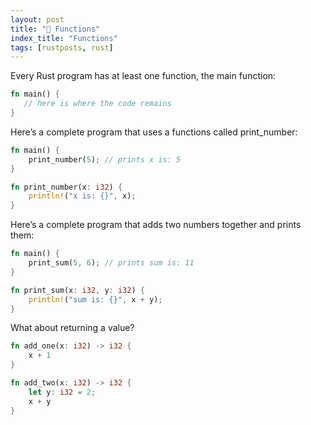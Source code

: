 ```yaml
---
layout: post
title: "📜 Functions"
index_title: "Functions"
tags: [rustposts, rust]
---
```


Every Rust program has at least one function, the main function:

```rust
fn main() {
   // here is where the code remains
}
````

Here’s a complete program that uses a functions called print_number:

```rust
fn main() {
    print_number(5); // prints x is: 5
}

fn print_number(x: i32) {
    println!("x is: {}", x);
}
```

Here’s a complete program that adds two numbers together and prints them:

```rust
fn main() {
    print_sum(5, 6); // prints sum is: 11
}

fn print_sum(x: i32, y: i32) {
    println!("sum is: {}", x + y);
}
```

What about returning a value?

```rust
fn add_one(x: i32) -> i32 {
    x + 1
}

fn add_two(x: i32) -> i32 {
    let y: i32 = 2;
    x + y
}
```

